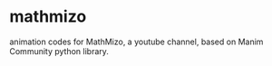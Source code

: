 # mathmizo
animation codes for MathMizo, a youtube channel, based on Manim Community python library.
